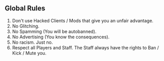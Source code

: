 ﻿
Global Rules
------------

1. Don't use Hacked Clients / Mods that give you an unfair advantage.
2. No Glitching.
3. No Spamming (You will be autobanned).
4. No Advertising (You know the consequences).
5. No racism. Just no.
6. Respect all Players and Staff. The Staff always have the rights to Ban / Kick / Mute you.
